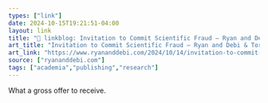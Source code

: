 ```yaml
---
types: ["link"]
date: 2024-10-15T19:21:51-04:00
layout: link
title: "🔗 linkblog: Invitation to Commit Scientific Fraud – Ryan and Debi & Toren'"
art_title: "Invitation to Commit Scientific Fraud – Ryan and Debi & Toren"
art_link: "https://www.ryananddebi.com/2024/10/14/invitation-to-commit-scientific-fraud/"
source: ["ryananddebi.com"]
tags: ["academia","publishing","research"]
---
```

What a gross offer to receive.
